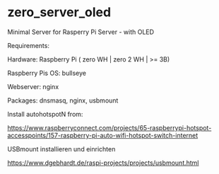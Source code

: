 # zero_server_oled
Minimal Server for Rasperry Pi Server - with OLED 

Requirements:

Hardware: Raspberry Pi ( zero WH | zero 2 WH | >= 3B)

Raspberry Pis OS: bullseye

Webserver: nginx

Packages: dnsmasq, nginx, usbmount

Install autohotspotN from:

https://www.raspberryconnect.com/projects/65-raspberrypi-hotspot-accesspoints/157-raspberry-pi-auto-wifi-hotspot-switch-internet

USBmount installieren und einrichten

https://www.dgebhardt.de/raspi-projects/projects/usbmount.html

